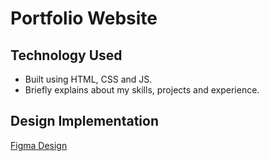 # Portfolio Website

## Technology Used
- Built using HTML, CSS and JS.
- Briefly explains about my skills, projects and experience.

## Design Implementation
[Figma Design](https://www.figma.com/file/MlIfAxH1Cv1EXvoU8erdA0/Portfolio)
